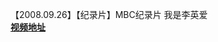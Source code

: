 【2008.09.26】【纪录片】MBC纪录片 我是李英爱              
**[视频地址](http://t.cn/EI7eYfT?m=4345117797745126&u=6493535909)**